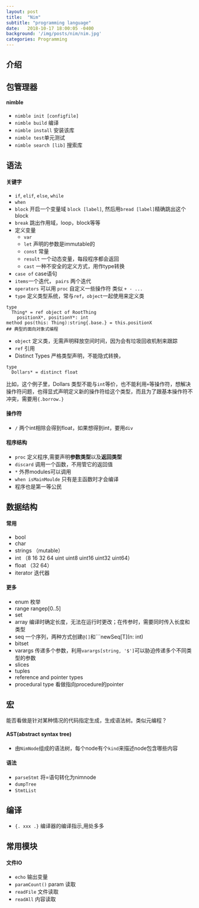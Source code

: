 ```yaml
---
layout: post
title:  "Nim"
subtitle: "programming language"
date:   2018-10-17 18:00:05 -0400
background: '/img/posts/nim/nim.jpg'
categories: Programming
---
```

## 介绍

## 包管理器
#### nimble
- ```nimble init [configfile]```
- ```nimble build``` 编译
- ```nimble install``` 安装该库
- ```nimble test```单元测试
- ```nimble search [lib]``` 搜索库

## 语法
#### 关键字
- ```if```, ```elif```, ```else```, ```while```
- ```when```
- ```block``` 开启一个变量域 ```block [label]```, 然后用```bread [label]```精确跳出这个block
- ```break``` 跳出作用域，loop，block等等
- 定义变量
    - ```var```
    - ```let``` 声明的参数是immutable的
    - ```const``` 常量
    - ```result``` 一个动态变量，每段程序都会返回
    - ```cast``` 一种不安全的定义方式，用作type转换
- ``` case of ``` case语句
- ```items```一个迭代， ```pairs``` 两个迭代
- ```operators``` 可以用 ```proc``` 自定义一些操作符 类似 ```+ - ...```
- ```type``` 定义类型系统，常与```ref```，```object```一起使用来定义类
```
type
  Thing* = ref object of RootThing
    positionX*, positionY*: int
method pos(this: Thing):string{.base.} = this.positionX
## 典型的面向对象式编程
```

- ```object``` 定义类，无需声明释放空间时间，因为会有垃圾回收机制来跟踪
- ```ref``` 引用
- Distinct Types 严格类型声明，不能隐式转换， 
```
type
  Dollars* = distinct float
```
比如，这个例子里，Dollars 类型不能与```int```等价，也不能利用```+```等操作符，想解决操作符问题，也得显式声明定义新的操作符给这个类型，而且为了跟基本操作符不冲突，需要用```{.borrow.}```

#### 操作符
- ```/``` 两个int相除会得到float，如果想得到int，要用```div```
#### 程序结构
- ```proc``` 定义程序,需要声明**参数类型**以及**返回类型**
- ```discard``` 调用一个函数，不用管它的返回值
- ```*``` 外界modules可以调用
- ```when isMainMoulde``` 只有是主函数时才会编译
- 程序也是第一等公民
#### 

## 数据结构
#### 常用
- bool
- char
- strings  （mutable）
- int （8 16 32 64 uint uint8 uint16 uint32 uint64）
- float （32 64）
- iterator 迭代器
#### 更多
- enum 枚举
- range    rangep[0..5] 
- set
- array 编译时确定长度，无法在运行时更改；在传参时，需要同时传入长度和类型
- seq 一个序列，两种方式创建```@[]```和```newSeq[T](n: int)
- bitset 
- varargs 传递多个参数，利用```varargs[string, '$']```可以胁迫传递多个不同类型的参数
- slices
- tuples
- reference and pointer types
- procedural type 看做指向procedure的pointer

## 宏
能否看做是针对某种情况的代码指定生成，生成语法树。类似元编程？
#### AST(abstract syntax tree)
- 由```NimNode```组成的语法树，每个node有个```kind```来描述node包含哪些内容

#### 语法
- ```parseStmt``` 将=语句转化为nimnode
- ```dumpTree```
- ```StmtList```

## 编译
- ```{. xxx .}``` 编译器的编译指示,用处多多

## 常用模块
#### 文件IO
- ```echo``` 输出变量
- ```paramCount()``` param 读取
- ```readFile``` 文件读取
- ```readAll``` 内容读取